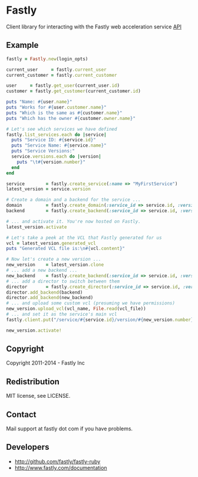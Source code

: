 # Fastly

Client library for interacting with the Fastly web acceleration service [API](http://docs.fastly.com/api)

## Example

```ruby
fastly = Fastly.new(login_opts)

current_user     = fastly.current_user
current_customer = fastly.current_customer

user     = fastly.get_user(current_user.id)
customer = fastly.get_customer(current_customer.id)

puts "Name: #{user.name}"
puts "Works for #{user.customer.name}"
puts "Which is the same as #{customer.name}"
puts "Which has the owner #{customer.owner.name}"

# Let's see which services we have defined
fastly.list_services.each do |service|
  puts "Service ID: #{service.id}"
  puts "Service Name: #{service.name}"
  puts "Service Versions:"
  service.versions.each do |version|
    puts "\t#{version.number}"
  end
end

service        = fastly.create_service(:name => "MyFirstService")
latest_version = service.version

# Create a domain and a backend for the service ...
domain         = fastly.create_domain(:service_id => service.id, :version => latest_version.number, :name => "www.example.com")
backend        = fastly.create_backend(:service_id => service.id, :version => latest_version.number, :name => "Backend 1", :ipv4 => "192.0.43.10", :port => 80)

# ... and activate it. You're now hosted on Fastly.
latest_version.activate

# Let's take a peek at the VCL that Fastly generated for us
vcl = latest_version.generated_vcl
puts "Generated VCL file is:\n#{vcl.content}"

# Now let's create a new version ...
new_version    = latest_version.clone
# ... add a new backend ...
new_backend    = fastly.create_backend(:service_id => service.id, :version => new_version.number, :name => "Backend 2", :ipv4 => "74.125.224.136", :port => 8080)
# ... add a director to switch between them
director       = fastly.create_director(:service_id => service.id, :version => new_version.number, :name => "My Director")
director.add_backend(backend)
director.add_backend(new_backend)
# ... and upload some custom vcl (presuming we have permissions)
new_version.upload_vcl(vcl_name, File.read(vcl_file))
# ... and set it as the service's main vcl
fastly.client.put("/service/#{service.id}/version/#{new_version.number}/vcl/#{vcl_name}/main")

new_version.activate!
```

## Copyright

Copyright 2011-2014 - Fastly Inc

## Redistribution

MIT license, see LICENSE.

## Contact

Mail support at fastly dot com if you have problems.

## Developers

* http://github.com/fastly/fastly-ruby
* http://www.fastly.com/documentation
